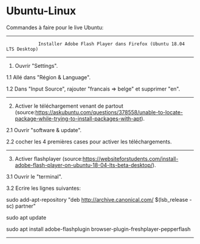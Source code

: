 # Ubuntu-Linux

Commandes à faire pour le live Ubuntu:
__________________________________________________________________________________________________________

                Installer Adobe Flash Player dans Firefox (Ubuntu 18.04 LTS Desktop)
__________________________________________________________________________________________________________

1. Ouvrir "Settings".

1.1 Allé dans "Région & Language".

1.2 Dans "Input Source", rajouter "francais => belge" et supprimer "en".
__________________________________________________________________________________________________________ 

2. Activer le téléchargement venant de partout (source:https://askubuntu.com/questions/378558/unable-to-locate-package-while-trying-to-install-packages-with-apt).

2.1 Ouvrir "software & update".

2.2 cocher les 4 premières cases pour activer les téléchargements.
__________________________________________________________________________________________________________

3. Activer flashplayer (source:https://websiteforstudents.com/install-adobe-flash-player-on-ubuntu-18-04-lts-beta-desktop/).

3.1 Ouvrir le "terminal".

3.2 Ecrire les lignes suivantes:

sudo add-apt-repository "deb http://archive.canonical.com/ $(lsb_release -sc) partner"

sudo apt update

sudo apt install adobe-flashplugin browser-plugin-freshplayer-pepperflash
__________________________________________________________________________________________________________
